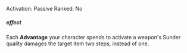 Activation: Passive
Ranked: No
##### effect
Each **Advantage** your character spends to activate a
weapon's Sunder quality damages the target
item two steps, instead of one.